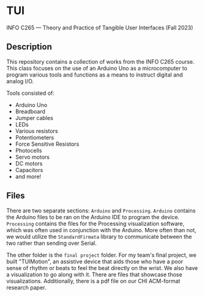 # TUI

INFO C265 — Theory and Practice of Tangible User Interfaces (Fall 2023)

## Description

This repository contains a collection of works from the INFO C265 course. This class focuses on the use of an Arduino Uno as a microcomputer to program various tools and functions as a means to instruct digital and analog I/O.

Tools consisted of:
- Arduino Uno
- Breadboard
- Jumper cables
- LEDs
- Various resistors
- Potentiometers
- Force Sensitive Resistors
- Photocells
- Servo motors
- DC motors
- Capacitors
- and more!

## Files

There are two separate sections: `Arduino` and `Processing`. `Arduino` contains the Arduino files to be ran on the Arduino IDE to program the device. `Processing` contains the files for the Processing visualization software, which was often used in conjunction with the Arduino. More often than not, we would utilize the `StandardFirmata` library to communicate between the two rather than sending over Serial.

The other folder is the `final project` folder. For my team's final project, we built "TUIMotion", an assistive device that aids those who have a poor sense of rhythm or beats to feel the beat directly on the wrist. We also have a visualization to go along with it. There are files that showcase those visualizations. Additionally, there is a pdf file on our CHI ACM-format research paper.
